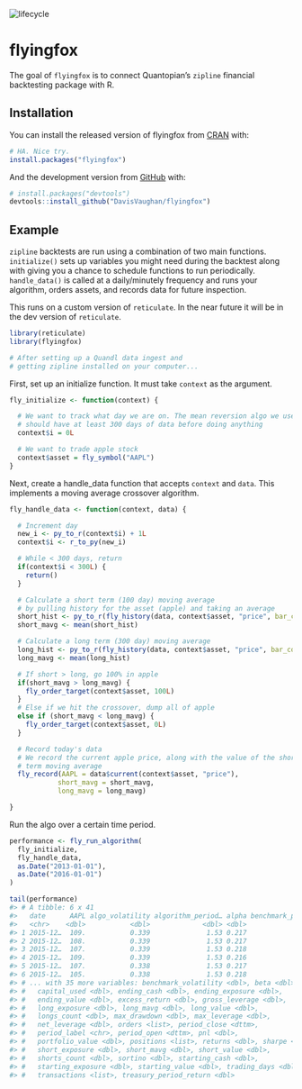 
<!-- README.md is generated from README.Rmd. Please edit that file -->

![lifecycle](https://img.shields.io/badge/lifecycle-hacked%20together-brightgreen.svg)

# flyingfox

The goal of `flyingfox` is to connect Quantopian’s `zipline` financial
backtesting package with R.

## Installation

You can install the released version of flyingfox from
[CRAN](https://CRAN.R-project.org) with:

``` r
# HA. Nice try.
install.packages("flyingfox")
```

And the development version from [GitHub](https://github.com/) with:

``` r
# install.packages("devtools")
devtools::install_github("DavisVaughan/flyingfox")
```

## Example

`zipline` backtests are run using a combination of two main functions.
`initialize()` sets up variables you might need during the backtest
along with giving you a chance to schedule functions to run
periodically. `handle_data()` is called at a daily/minutely frequency
and runs your algorithm, orders assets, and records data for future
inspection.

This runs on a custom version of `reticulate`. In the near future it
will be in the dev version of `reticulate`.

``` r
library(reticulate)
library(flyingfox)

# After setting up a Quandl data ingest and
# getting zipline installed on your computer...
```

First, set up an initialize function. It must take `context` as the
argument.

``` r
fly_initialize <- function(context) {

  # We want to track what day we are on. The mean reversion algo we use
  # should have at least 300 days of data before doing anything
  context$i = 0L

  # We want to trade apple stock
  context$asset = fly_symbol("AAPL")
}
```

Next, create a handle\_data function that accepts `context` and `data`.
This implements a moving average crossover algorithm.

``` r
fly_handle_data <- function(context, data) {

  # Increment day
  new_i <- py_to_r(context$i) + 1L
  context$i <- r_to_py(new_i)

  # While < 300 days, return
  if(context$i < 300L) {
    return()
  }

  # Calculate a short term (100 day) moving average
  # by pulling history for the asset (apple) and taking an average
  short_hist <- py_to_r(fly_history(data, context$asset, "price", bar_count = 100L, frequency = "1d"))
  short_mavg <- mean(short_hist)

  # Calculate a long term (300 day) moving average
  long_hist <- py_to_r(fly_history(data, context$asset, "price", bar_count = 300L, frequency = "1d"))
  long_mavg <- mean(long_hist)

  # If short > long, go 100% in apple
  if(short_mavg > long_mavg) {
    fly_order_target(context$asset, 100L)
  }
  # Else if we hit the crossover, dump all of apple
  else if (short_mavg < long_mavg) {
    fly_order_target(context$asset, 0L)
  }

  # Record today's data
  # We record the current apple price, along with the value of the short and long
  # term moving average
  fly_record(AAPL = data$current(context$asset, "price"),
            short_mavg = short_mavg,
            long_mavg = long_mavg)

}
```

Run the algo over a certain time period.

``` r
performance <- fly_run_algorithm(
  fly_initialize,
  fly_handle_data,
  as.Date("2013-01-01"),
  as.Date("2016-01-01")
)

tail(performance)
#> # A tibble: 6 x 41
#>   date      AAPL algo_volatility algorithm_period… alpha benchmark_period…
#>   <chr>    <dbl>           <dbl>             <dbl> <dbl>             <dbl>
#> 1 2015-12…  109.           0.339              1.53 0.217              1.35
#> 2 2015-12…  108.           0.339              1.53 0.217              1.34
#> 3 2015-12…  107.           0.339              1.53 0.218              1.34
#> 4 2015-12…  109.           0.339              1.53 0.216              1.36
#> 5 2015-12…  107.           0.338              1.53 0.217              1.35
#> 6 2015-12…  105.           0.338              1.53 0.218              1.32
#> # ... with 35 more variables: benchmark_volatility <dbl>, beta <dbl>,
#> #   capital_used <dbl>, ending_cash <dbl>, ending_exposure <dbl>,
#> #   ending_value <dbl>, excess_return <dbl>, gross_leverage <dbl>,
#> #   long_exposure <dbl>, long_mavg <dbl>, long_value <dbl>,
#> #   longs_count <dbl>, max_drawdown <dbl>, max_leverage <dbl>,
#> #   net_leverage <dbl>, orders <list>, period_close <dttm>,
#> #   period_label <chr>, period_open <dttm>, pnl <dbl>,
#> #   portfolio_value <dbl>, positions <list>, returns <dbl>, sharpe <dbl>,
#> #   short_exposure <dbl>, short_mavg <dbl>, short_value <dbl>,
#> #   shorts_count <dbl>, sortino <dbl>, starting_cash <dbl>,
#> #   starting_exposure <dbl>, starting_value <dbl>, trading_days <dbl>,
#> #   transactions <list>, treasury_period_return <dbl>
```
